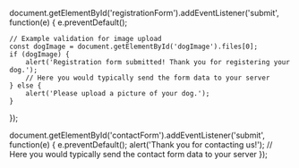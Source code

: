 document.getElementById('registrationForm').addEventListener('submit', function(e) {
    e.preventDefault();

    // Example validation for image upload
    const dogImage = document.getElementById('dogImage').files[0];
    if (dogImage) {
        alert('Registration form submitted! Thank you for registering your dog.');
        // Here you would typically send the form data to your server
    } else {
        alert('Please upload a picture of your dog.');
    }
});

document.getElementById('contactForm').addEventListener('submit', function(e) {
    e.preventDefault();
    alert('Thank you for contacting us!');
    // Here you would typically send the contact form data to your server
});
